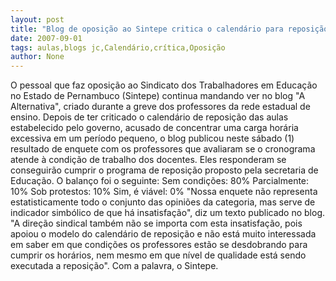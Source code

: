 ```yaml
---
layout: post
title: "Blog de oposição ao Sintepe critica o calendário para reposição das aulas"
date: 2007-09-01
tags: aulas,blogs jc,Calendário,crítica,Oposição
author: None
---
```

O pessoal que faz oposi&ccedil;&atilde;o ao Sindicato dos Trabalhadores em Educa&ccedil;&atilde;o no Estado de Pernambuco (Sintepe) continua mandando&nbsp;ver no blog &quot;A Alternativa&quot;, criado durante a greve dos professores da rede estadual de ensino.
Depois de ter criticado o calend&aacute;rio de reposi&ccedil;&atilde;o das aulas estabelecido pelo governo, acusado de concentrar uma carga hor&aacute;ria excessiva em um per&iacute;odo pequeno, o blog publicou neste s&aacute;bado (1) resultado de enquete com os professores que avaliaram se o cronograma atende &agrave; condi&ccedil;&atilde;o de trabalho dos docentes. 
Eles responderam se conseguir&atilde;o cumprir o programa de reposi&ccedil;&atilde;o proposto pela secretaria de Educa&ccedil;&atilde;o.&nbsp;O balan&ccedil;o foi o seguinte:
Sem condi&ccedil;&otilde;es: 80%
Parcialmente: 10%
Sob protestos: 10%
Sim, &eacute; vi&aacute;vel: 0%
&quot;Nossa enquete n&atilde;o representa estatisticamente todo o conjunto das opini&otilde;es da categoria, mas serve de indicador simb&oacute;lico de que h&aacute; insatisfa&ccedil;&atilde;o&quot;, diz um texto publicado no blog. 
&quot;A dire&ccedil;&atilde;o sindical tamb&eacute;m n&atilde;o se importa com esta insatisfa&ccedil;&atilde;o, pois apoiou o modelo do calend&aacute;rio de reposi&ccedil;&atilde;o e n&atilde;o est&aacute; muito interessada em saber em que condi&ccedil;&otilde;es os professores est&atilde;o se desdobrando para cumprir os hor&aacute;rios, nem mesmo em que n&iacute;vel de qualidade est&aacute; sendo executada a reposi&ccedil;&atilde;o&quot;. 
Com a palavra, o Sintepe. 